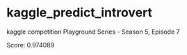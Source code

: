 # kaggle_predict_introvert
kaggle competition Playground Series - Season 5, Episode 7

Score: 0.974089
